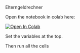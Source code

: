 Elterngeldrechner

Open the notebook in colab here: 

<a target="_blank" href="https://colab.research.google.com/github/mcallaghan/elterngeld-rechner/blob/main/elterngeld_calculator.ipynb">
  <img src="https://colab.research.google.com/assets/colab-badge.svg" alt="Open In Colab"/>
</a>

Set the variables at the top.

Then run all the cells
